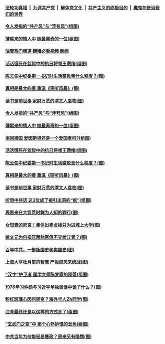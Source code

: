 ####  [法轮功真相](../../../../basic/blob/master/README.md?t=02042012) &nbsp;|&nbsp; [九评共产党](../../../../9ping.md/blob/master/README.md?t=02042012) &nbsp;|&nbsp; [解体党文化](../../../../jtdwh.md/blob/master/README.md?t=02042012)  &nbsp;|&nbsp; [共产主义的终极目的](../../../../gczydzjmd.md/blob/master/README.md?t=02042012) &nbsp;|&nbsp; [魔鬼在统治我们的世界](../../../../mgztzwmdsj.md/blob/master/README.md?t=02042012) 

#### [令人发指的“共产风”与“浮夸风”(组图)](../pages/p6/1027609.md?t=02042012) 

#### [薄熙来的情人中 她最离奇的一位(组图)](../pages/p6/1027613.md?t=02042012) 

#### [油管热门频道 翻墙必看视频 新闻](http://129.146.143.75:81/youtube.html?02042012)

#### [活活饿死在监狱中的抗日将领王瓒绪(组图)](../pages/p6/1028013.md?t=02042012) 

#### [陈云任中纪委第一书记时生活腐败至什么程度？(图)](../pages/p6/1027525.md?t=02042012) 

#### [真相是最大的善 重温《窃听风暴》(图)](../pages/p6/1025570.md?t=02042012) 

#### [读书是前世事 家财万贯的清文人袁枚(图)](../pages/p6/1028002.md?t=02042012) 

#### [令人发指的“共产风”与“浮夸风”(组图)](../pages/p6/1027609.md?t=02042012) 

#### [薄熙来的情人中 她最离奇的一位(组图)](../pages/p6/1027613.md?t=02042012) 

#### [拒回德国 爱因斯坦还是一个爱国者吗?(组图)](../pages/p6/1028037.md?t=02042012) 

#### [活活饿死在监狱中的抗日将领王瓒绪(组图)](../pages/p6/1028013.md?t=02042012) 

#### [陈云任中纪委第一书记时生活腐败至什么程度？(图)](../pages/p6/1027525.md?t=02042012) 

#### [真相是最大的善 重温《窃听风暴》(图)](../pages/p6/1025570.md?t=02042012) 

#### [读书是前世事 家财万贯的清文人袁枚(图)](../pages/p6/1028002.md?t=02042012) 

#### [听信中共话 这3位成了被引出洞的“蛇”(组图)](../pages/p6/1027612.md?t=02042012) 

#### [周恩来在大饥荒时鲜为人知的罪行(图)](../pages/p6/1027512.md?t=02042012) 

#### [女知青的悲哀！集体出卖贞操只为进城上大学(图)](../pages/p6/1018173.md?t=02042012) 

#### [姚文元为何扣压两封密信不交给江青？(图)](../pages/p6/1027511.md?t=02042012) 


#### [百年中共，一部叛国史和卖国史(图)](../pages/p6/1027691.md?t=02042012) 

#### [上海大亨杜月笙的智慧 严拒周恩来统战(图)](../pages/p6/1027864.md?t=02042012) 

#### [“汉字”护卫者 国学大师陈梦家的陨落(组图)](../pages/p6/1027820.md?t=02042012) 

#### [1976年习仲勋与习近平单独谈话中谈了什么？(图)](../pages/p6/1027295.md?t=02042012) 

#### [粉红玻璃心因何转变？海外华人Zh同学(图)](../pages/p6/1027771.md?t=02042012) 

#### [江青最终还是以这样的方式走了(组图)](../pages/p6/1022393.md?t=02042012) 

#### [“玄武门之变”中 那个心怀妒恨的丑角(组图)](../pages/p6/1027278.md?t=02042012) 

#### [中共当年为何能轻易篡政？原来另有隐情(图)](../pages/p6/1027215.md?t=02042012) 

<img src='http://gfw-breaker.win/goodnews/indexes/p6.md' width='0px' height='0px'/>
